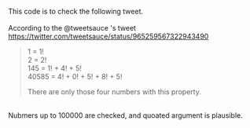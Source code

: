 This code is to check the following tweet. <br>
<br>
According to the @tweetsauce 's tweet <br>
https://twitter.com/tweetsauce/status/965259567322943490 <br>
> 1 = 1! <br>
> 2 = 2! <br>
> 145 = 1! + 4! + 5! <br>
> 40585 = 4! + 0! + 5! + 8! + 5!
> 
> There are only those four numbers with this property.<br>
<br>
Nubmers up to 100000 are checked, and quoated argument is plausible. 
